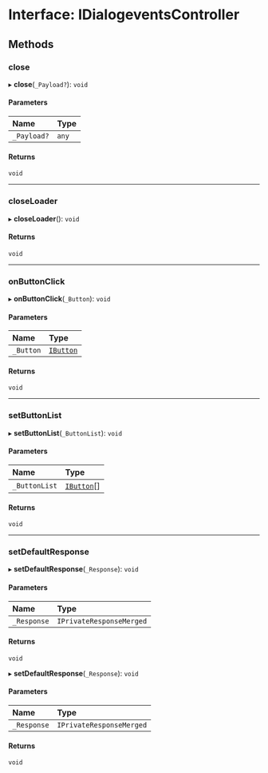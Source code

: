 # Interface: IDialogeventsController

## Methods

### close

▸ **close**(`_Payload?`): `void`

#### Parameters

| Name | Type |
| :------ | :------ |
| `_Payload?` | `any` |

#### Returns

`void`

___

### closeLoader

▸ **closeLoader**(): `void`

#### Returns

`void`

___

### onButtonClick

▸ **onButtonClick**(`_Button`): `void`

#### Parameters

| Name | Type |
| :------ | :------ |
| `_Button` | [`IButton`](#/documentation/Interface-IButton) |

#### Returns

`void`

___

### setButtonList

▸ **setButtonList**(`_ButtonList`): `void`

#### Parameters

| Name | Type |
| :------ | :------ |
| `_ButtonList` | [`IButton`](#/documentation/Interface-IButton)[] |

#### Returns

`void`

___

### setDefaultResponse

▸ **setDefaultResponse**(`_Response`): `void`

#### Parameters

| Name | Type |
| :------ | :------ |
| `_Response` | `IPrivateResponseMerged` |

#### Returns

`void`

▸ **setDefaultResponse**(`_Response`): `void`

#### Parameters

| Name | Type |
| :------ | :------ |
| `_Response` | `IPrivateResponseMerged` |

#### Returns

`void`
